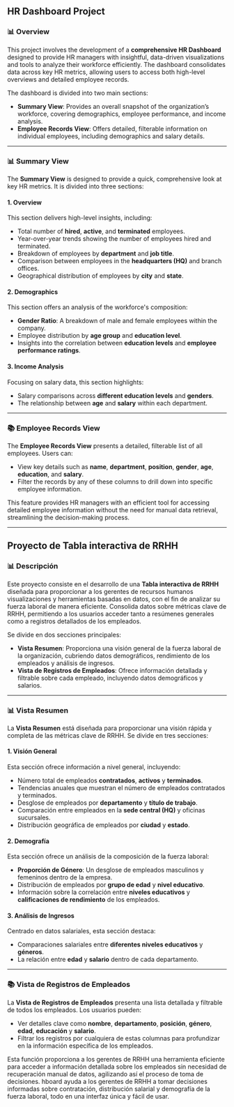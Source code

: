 ## HR Dashboard Project

### 📊 Overview

This project involves the development of a **comprehensive HR Dashboard** designed to provide HR managers with insightful, data-driven visualizations and tools to analyze their workforce efficiently. The dashboard consolidates data across key HR metrics, allowing users to access both high-level overviews and detailed employee records.

The dashboard is divided into two main sections:
- **Summary View**: Provides an overall snapshot of the organization’s workforce, covering demographics, employee performance, and income analysis.
- **Employee Records View**: Offers detailed, filterable information on individual employees, including demographics and salary details.

---

### 📊 Summary View

The **Summary View** is designed to provide a quick, comprehensive look at key HR metrics. It is divided into three sections:

#### 1. Overview
This section delivers high-level insights, including:
- Total number of **hired**, **active**, and **terminated** employees.
- Year-over-year trends showing the number of employees hired and terminated.
- Breakdown of employees by **department** and **job title**.
- Comparison between employees in the **headquarters (HQ)** and branch offices.
- Geographical distribution of employees by **city** and **state**.

#### 2. Demographics
This section offers an analysis of the workforce's composition:
- **Gender Ratio**: A breakdown of male and female employees within the company.
- Employee distribution by **age group** and **education level**.
- Insights into the correlation between **education levels** and **employee performance ratings**.

#### 3. Income Analysis
Focusing on salary data, this section highlights:
- Salary comparisons across **different education levels** and **genders**.
- The relationship between **age** and **salary** within each department.

---

### 📚 Employee Records View

The **Employee Records View** presents a detailed, filterable list of all employees. Users can:
- View key details such as **name**, **department**, **position**, **gender**, **age**, **education**, and **salary**.
- Filter the records by any of these columns to drill down into specific employee information.

This feature provides HR managers with an efficient tool for accessing detailed employee information without the need for manual data retrieval, streamlining the decision-making process.


---


## Proyecto de Tabla interactiva de RRHH

### 📊 Descripción

Este proyecto consiste en el desarrollo de una **Tabla interactiva de RRHH** diseñada para proporcionar a los gerentes de recursos humanos visualizaciones y herramientas basadas en datos, con el fin de analizar su fuerza laboral de manera eficiente. Consolida datos sobre métricas clave de RRHH, permitiendo a los usuarios acceder tanto a resúmenes generales como a registros detallados de los empleados.

Se divide en dos secciones principales:
- **Vista Resumen**: Proporciona una visión general de la fuerza laboral de la organización, cubriendo datos demográficos, rendimiento de los empleados y análisis de ingresos.
- **Vista de Registros de Empleados**: Ofrece información detallada y filtrable sobre cada empleado, incluyendo datos demográficos y salarios.

---

### 📊 Vista Resumen

La **Vista Resumen** está diseñada para proporcionar una visión rápida y completa de las métricas clave de RRHH. Se divide en tres secciones:

#### 1. Visión General
Esta sección ofrece información a nivel general, incluyendo:
- Número total de empleados **contratados**, **activos** y **terminados**.
- Tendencias anuales que muestran el número de empleados contratados y terminados.
- Desglose de empleados por **departamento** y **título de trabajo**.
- Comparación entre empleados en la **sede central (HQ)** y oficinas sucursales.
- Distribución geográfica de empleados por **ciudad** y **estado**.

#### 2. Demografía
Esta sección ofrece un análisis de la composición de la fuerza laboral:
- **Proporción de Género**: Un desglose de empleados masculinos y femeninos dentro de la empresa.
- Distribución de empleados por **grupo de edad** y **nivel educativo**.
- Información sobre la correlación entre **niveles educativos** y **calificaciones de rendimiento** de los empleados.

#### 3. Análisis de Ingresos
Centrado en datos salariales, esta sección destaca:
- Comparaciones salariales entre **diferentes niveles educativos** y **géneros**.
- La relación entre **edad** y **salario** dentro de cada departamento.

---

### 📚 Vista de Registros de Empleados

La **Vista de Registros de Empleados** presenta una lista detallada y filtrable de todos los empleados. Los usuarios pueden:
- Ver detalles clave como **nombre**, **departamento**, **posición**, **género**, **edad**, **educación** y **salario**.
- Filtrar los registros por cualquiera de estas columnas para profundizar en la información específica de los empleados.

Esta función proporciona a los gerentes de RRHH una herramienta eficiente para acceder a información detallada sobre los empleados sin necesidad de recuperación manual de datos, agilizando así el proceso de toma de decisiones.
hboard ayuda a los gerentes de RRHH a tomar decisiones informadas sobre contratación, distribución salarial y demografía de la fuerza laboral, todo en una interfaz única y fácil de usar.
